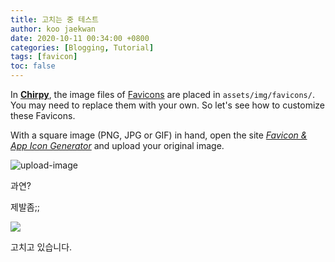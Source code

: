 ```yaml
---
title: 고치는 중 테스트
author: koo jaekwan
date: 2020-10-11 00:34:00 +0800
categories: [Blogging, Tutorial]
tags: [favicon]
toc: false
---
```


In [**Chirpy**](https://github.com/cotes2020/jekyll-theme-chirpy/), the image files of [Favicons](https://www.favicon-generator.org/about/) are placed in `assets/img/favicons/`. You may need to replace them with your own. So let's see how to customize these Favicons.

With a square image (PNG, JPG or GIF) in hand, open the site [*Favicon & App Icon Generator*](https://www.favicon-generator.org/) and upload your original image.

![upload-image](/assets/img/sample/upload-image.png)  


과연?  


제발좀;;  


<img src="https://raw.githack.com/koojaekwan/koojaekwan.github.io/master/assets/img/sample/unnamed-chunk-5-1.png" style="display: block; margin: auto;" />  




고치고 있습니다.
